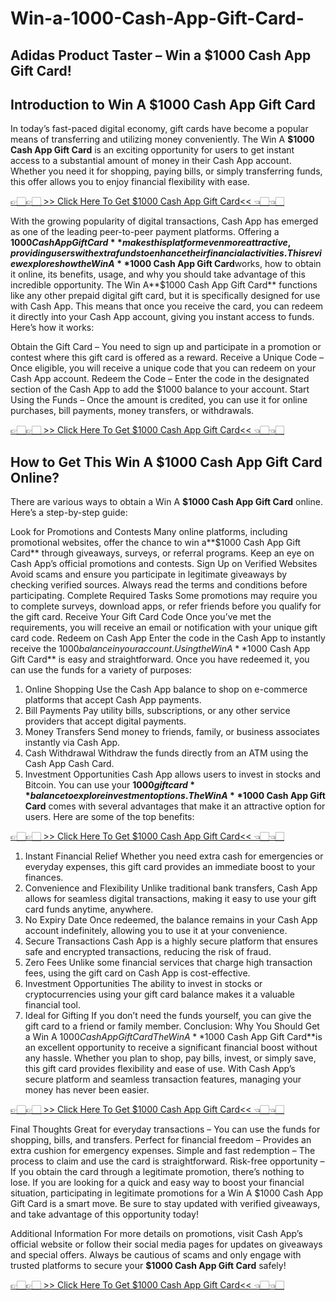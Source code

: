 # Win-a-1000-Cash-App-Gift-Card-
## Adidas Product Taster – Win a $1000 Cash App Gift Card!
## Introduction to Win A $1000 Cash App Gift Card
In today’s fast-paced digital economy, gift cards have become a popular means of transferring and utilizing money conveniently. The Win A **$1000 Cash App Gift Card** is an exciting opportunity for users to get instant access to a substantial amount of money in their Cash App account. Whether you need it for shopping, paying bills, or simply transferring funds, this offer allows you to enjoy financial flexibility with ease.


[👉🏻👉🏻 >> Click Here To Get $1000 Cash App Gift Card<< 👈🏻👈🏻](https://codsline.com/1000-cash-app-gift-card-2/)

With the growing popularity of digital transactions, Cash App has emerged as one of the leading peer-to-peer payment platforms. Offering a **$1000 Cash App Gift Card**makes this platform even more attractive, providing users with extra funds to enhance their financial activities. This review explores how the Win A **$1000 Cash App Gift Card**works, how to obtain it online, its benefits, usage, and why you should take advantage of this incredible opportunity.
The Win A**$1000 Cash App Gift Card** functions like any other prepaid digital gift card, but it is specifically designed for use with Cash App. This means that once you receive the card, you can redeem it directly into your Cash App account, giving you instant access to funds. Here’s how it works:

Obtain the Gift Card – You need to sign up and participate in a promotion or contest where this gift card is offered as a reward.
Receive a Unique Code – Once eligible, you will receive a unique code that you can redeem on your Cash App account.
Redeem the Code – Enter the code in the designated section of the Cash App to add the $1000 balance to your account.
Start Using the Funds – Once the amount is credited, you can use it for online purchases, bill payments, money transfers, or withdrawals.

[👉🏻👉🏻 >> Click Here To Get $1000 Cash App Gift Card<< 👈🏻👈🏻](https://codsline.com/1000-cash-app-gift-card-2/)

## How to Get This Win A $1000 Cash App Gift Card Online?
There are various ways to obtain a Win A **$1000 Cash App Gift Card** online. Here’s a step-by-step guide:

Look for Promotions and Contests
Many online platforms, including promotional websites, offer the chance to win a**$1000 Cash App Gift Card** through giveaways, surveys, or referral programs.
Keep an eye on Cash App’s official promotions and contests.
Sign Up on Verified Websites
Avoid scams and ensure you participate in legitimate giveaways by checking verified sources.
Always read the terms and conditions before participating.
Complete Required Tasks
Some promotions may require you to complete surveys, download apps, or refer friends before you qualify for the gift card.
Receive Your Gift Card Code
Once you’ve met the requirements, you will receive an email or notification with your unique gift card code.
Redeem on Cash App
Enter the code in the Cash App to instantly receive the $1000 balance in your account.
Using the Win A **$1000 Cash App Gift Card** is easy and straightforward. Once you have redeemed it, you can use the funds for a variety of purposes:

1. Online Shopping
Use the Cash App balance to shop on e-commerce platforms that accept Cash App payments.
2. Bill Payments
Pay utility bills, subscriptions, or any other service providers that accept digital payments.
3. Money Transfers
Send money to friends, family, or business associates instantly via Cash App.
4. Cash Withdrawal
Withdraw the funds directly from an ATM using the Cash App Cash Card.
5. Investment Opportunities
Cash App allows users to invest in stocks and Bitcoin. You can use your **$1000 gift card** balance to explore investment options.
The Win A **$1000 Cash App Gift Card** comes with several advantages that make it an attractive option for users. Here are some of the top benefits:

[👉🏻👉🏻 >> Click Here To Get $1000 Cash App Gift Card<< 👈🏻👈🏻](https://codsline.com/1000-cash-app-gift-card-2/)


1. Instant Financial Relief
Whether you need extra cash for emergencies or everyday expenses, this gift card provides an immediate boost to your finances.
2. Convenience and Flexibility
Unlike traditional bank transfers, Cash App allows for seamless digital transactions, making it easy to use your gift card funds anytime, anywhere.
3. No Expiry Date
Once redeemed, the balance remains in your Cash App account indefinitely, allowing you to use it at your convenience.
4. Secure Transactions
Cash App is a highly secure platform that ensures safe and encrypted transactions, reducing the risk of fraud.
5. Zero Fees
Unlike some financial services that charge high transaction fees, using the gift card on Cash App is cost-effective.
6. Investment Opportunities
The ability to invest in stocks or cryptocurrencies using your gift card balance makes it a valuable financial tool.
7. Ideal for Gifting
If you don’t need the funds yourself, you can give the gift card to a friend or family member.
Conclusion: Why You Should Get a Win A $1000 Cash App Gift Card
The Win A **$1000 Cash App Gift Card**is an excellent opportunity to receive a significant financial boost without any hassle. Whether you plan to shop, pay bills, invest, or simply save, this gift card provides flexibility and ease of use. With Cash App’s secure platform and seamless transaction features, managing your money has never been easier.

[👉🏻👉🏻 >> Click Here To Get $1000 Cash App Gift Card<< 👈🏻👈🏻](https://codsline.com/1000-cash-app-gift-card-2/)


Final Thoughts
Great for everyday transactions – You can use the funds for shopping, bills, and transfers.
Perfect for financial freedom – Provides an extra cushion for emergency expenses.
Simple and fast redemption – The process to claim and use the card is straightforward.
Risk-free opportunity – If you obtain the card through a legitimate promotion, there’s nothing to lose.
If you are looking for a quick and easy way to boost your financial situation, participating in legitimate promotions for a Win A $1000 Cash App Gift Card is a smart move. Be sure to stay updated with verified giveaways, and take advantage of this opportunity today!

Additional Information
For more details on promotions, visit Cash App’s official website or follow their social media pages for updates on giveaways and special offers. Always be cautious of scams and only engage with trusted platforms to secure your **$1000 Cash App Gift Card** safely!




[👉🏻👉🏻 >> Click Here To Get $1000 Cash App Gift Card<< 👈🏻👈🏻](https://codsline.com/1000-cash-app-gift-card-2/)

